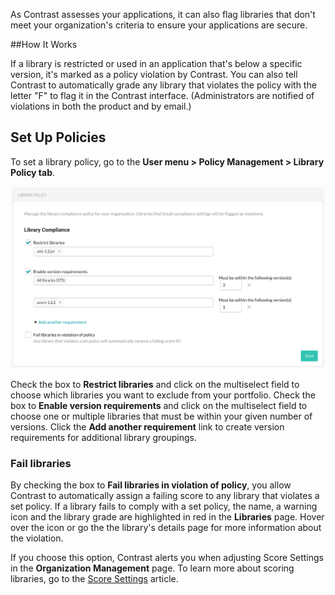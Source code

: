 <!--
title: "Library Policy"
description: "Overview of library policy"
tags: "Admin library policy management"
-->


As Contrast assesses your applications, it can also flag libraries that don't meet your organization's criteria to ensure your applications are secure.

##How It Works 

If a library is restricted or used in an application that's below a specific version, it's marked as a policy violation by Contrast. You can also tell Contrast to automatically grade any library that violates the policy with the letter "F" to flag it in the Contrast interface. (Administrators are notified of violations in both the product and by email.)

## Set Up Policies

To set a library policy, go to the **User menu > Policy Management > Library Policy tab**. 

<a href="assets/images/Library-policy.png" rel="lightbox" title="Security Controls grid"><img class="thumbnail" src="assets/images/Library-policy.png"/></a>

Check the box to **Restrict libraries** and click on the multiselect field to choose which libraries you want to exclude from your portfolio. Check the box to **Enable version requirements** and click on the multiselect field to choose one or multiple libraries that must be within your given number of versions. Click the **Add another requirement** link to create version requirements for additional library groupings. 

### Fail libraries 

By checking the box to **Fail libraries in violation of policy**, you allow Contrast to automatically assign a failing score to any library that violates a set policy. If a library fails to comply with a set policy, the name, a warning icon and the library grade are highlighted in red in the **Libraries** page. Hover over the icon or go the the library's details page for more information about the violation. 

If you choose this option, Contrast alerts you when adjusting Score Settings in the **Organization Management** page. To learn more about scoring libraries, go to the [Score Settings](admin-orgsettings.html#score-settings) article. 